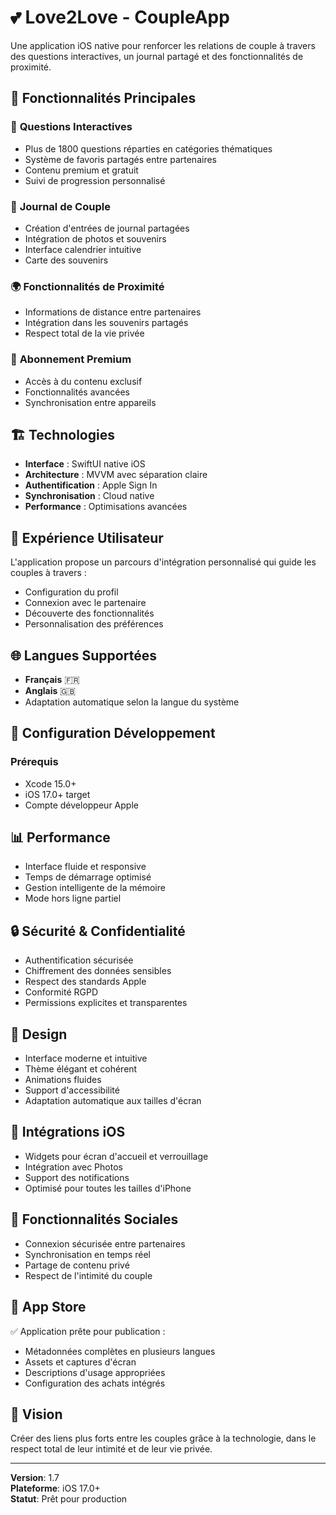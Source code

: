# 💕 Love2Love - CoupleApp

Une application iOS native pour renforcer les relations de couple à travers des questions interactives, un journal partagé et des fonctionnalités de proximité.

## 📱 Fonctionnalités Principales

### 🎯 **Questions Interactives**

- Plus de 1800 questions réparties en catégories thématiques
- Système de favoris partagés entre partenaires
- Contenu premium et gratuit
- Suivi de progression personnalisé

### 📔 **Journal de Couple**

- Création d'entrées de journal partagées
- Intégration de photos et souvenirs
- Interface calendrier intuitive
- Carte des souvenirs

### 🌍 **Fonctionnalités de Proximité**

- Informations de distance entre partenaires
- Intégration dans les souvenirs partagés
- Respect total de la vie privée

### 💎 **Abonnement Premium**

- Accès à du contenu exclusif
- Fonctionnalités avancées
- Synchronisation entre appareils

## 🏗️ Technologies

- **Interface** : SwiftUI native iOS
- **Architecture** : MVVM avec séparation claire
- **Authentification** : Apple Sign In
- **Synchronisation** : Cloud native
- **Performance** : Optimisations avancées

## 🚀 Expérience Utilisateur

L'application propose un parcours d'intégration personnalisé qui guide les couples à travers :

- Configuration du profil
- Connexion avec le partenaire
- Découverte des fonctionnalités
- Personnalisation des préférences

## 🌐 Langues Supportées

- **Français** 🇫🇷
- **Anglais** 🇬🇧
- Adaptation automatique selon la langue du système

## 🔧 Configuration Développement

### **Prérequis**

- Xcode 15.0+
- iOS 17.0+ target
- Compte développeur Apple

## 📊 Performance

- Interface fluide et responsive
- Temps de démarrage optimisé
- Gestion intelligente de la mémoire
- Mode hors ligne partiel

## 🔒 Sécurité & Confidentialité

- Authentification sécurisée
- Chiffrement des données sensibles
- Respect des standards Apple
- Conformité RGPD
- Permissions explicites et transparentes

## 🎨 Design

- Interface moderne et intuitive
- Thème élégant et cohérent
- Animations fluides
- Support d'accessibilité
- Adaptation automatique aux tailles d'écran

## 📱 Intégrations iOS

- Widgets pour écran d'accueil et verrouillage
- Intégration avec Photos
- Support des notifications
- Optimisé pour toutes les tailles d'iPhone

## 🔄 Fonctionnalités Sociales

- Connexion sécurisée entre partenaires
- Synchronisation en temps réel
- Partage de contenu privé
- Respect de l'intimité du couple

## 📄 App Store

✅ Application prête pour publication :

- Métadonnées complètes en plusieurs langues
- Assets et captures d'écran
- Descriptions d'usage appropriées
- Configuration des achats intégrés

## 🎯 Vision

Créer des liens plus forts entre les couples grâce à la technologie, dans le respect total de leur intimité et de leur vie privée.

---

**Version**: 1.7  
**Plateforme**: iOS 17.0+  
**Statut**: Prêt pour production

